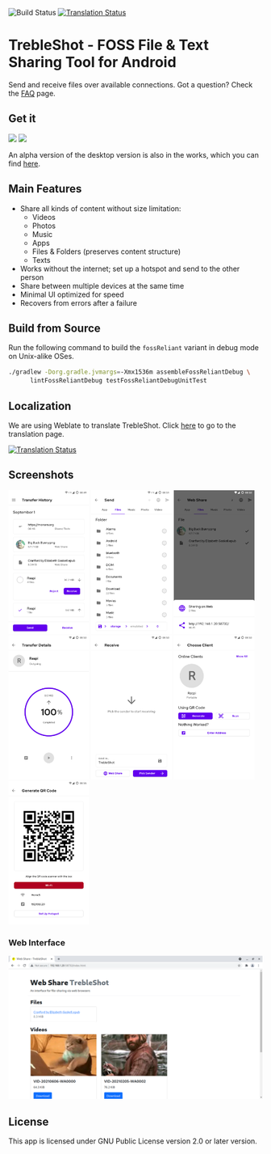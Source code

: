 ![Build Status](https://github.com/trebleshot/android/actions/workflows/android-test.yml/badge.svg)
[![Translation Status](https://hosted.weblate.org/widgets/trebleshot/-/svg-badge.svg)](https://hosted.weblate.org/engage/trebleshot/)

# TrebleShot - FOSS File & Text Sharing Tool for Android

Send and receive files over available connections. Got a question? Check the
[FAQ](https://github.com/genonbeta/TrebleShot/blob/master/FAQ.md) page.

## Get it

[<img src="https://f-droid.org/badge/get-it-on.png" width="230">](https://f-droid.org/packages/org.monora.uprotocol.client.android/)
[<img src="assets/google-play-badge.png" width="230">](https://play.google.com/store/apps/details?id=org.monora.uprotocol.client.android)

An alpha version of the desktop version is also in the works, which you can find 
[here](https://github.com/genonbeta/TrebleShot-Desktop).

## Main Features

* Share all kinds of content without size limitation:
  * Videos
  * Photos
  * Music
  * Apps
  * Files & Folders (preserves content structure)
  * Texts
* Works without the internet; set up a hotspot and send to the other person
* Share between multiple devices at the same time
* Minimal UI optimized for speed
* Recovers from errors after a failure

## Build from Source

Run the following command to build the `fossReliant` variant in debug mode on Unix-alike OSes.

```sh
./gradlew -Dorg.gradle.jvmargs=-Xmx1536m assembleFossReliantDebug \ 
      lintFossReliantDebug testFossReliantDebugUnitTest
```

## Localization

We are using Weblate to translate TrebleShot. Click [here](https://hosted.weblate.org/engage/TrebleShot/) to go to the
translation page.


[![Translation Status](https://hosted.weblate.org/widgets/trebleshot/-/multi-auto.svg)](https://hosted.weblate.org/engage/TrebleShot/)

## Screenshots

[<img src="https://github.com/trebleshot/assets/blob/main/screenshots/android/shot1.png" width=160>](https://github.com/trebleshot/assets/blob/main/screenshots/android/shot1.png)
[<img src="https://github.com/trebleshot/assets/blob/main/screenshots/android/shot2.png" width=160>](https://github.com/trebleshot/assets/blob/main/screenshots/android/shot2.png)
[<img src="https://github.com/trebleshot/assets/blob/main/screenshots/android/shot3.png" width=160>](https://github.com/trebleshot/assets/blob/main/screenshots/android/shot3.png)
[<img src="https://github.com/trebleshot/assets/blob/main/screenshots/android/shot4.png" width=160>](https://github.com/trebleshot/assets/blob/main/screenshots/android/shot4.png)
[<img src="https://github.com/trebleshot/assets/blob/main/screenshots/android/shot5.png" width=160>](https://github.com/trebleshot/assets/blob/main/screenshots/android/shot5.png)
[<img src="https://github.com/trebleshot/assets/blob/main/screenshots/android/shot6.png" width=160>](https://github.com/trebleshot/assets/blob/main/screenshots/android/shot6.png)
[<img src="https://github.com/trebleshot/assets/blob/main/screenshots/android/shot7.png" width=160>](https://github.com/trebleshot/assets/blob/main/screenshots/android/shot7.png)

### Web Interface

[![Web Interface](https://github.com/trebleshot/assets/blob/main/screenshots/android/web1.png)](https://github.com/trebleshot/assets/blob/main/screenshots/android/web1.png)

## License

This app is licensed under GNU Public License version 2.0 or later version.
